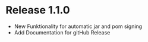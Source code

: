 # Release 1.1.0
- New Funktionality for automatic jar and pom signing
- Add Documentation for gitHub Release

